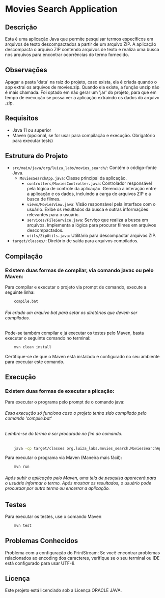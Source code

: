 # Movies Search Application

## Descrição

Esta é uma aplicação Java que permite pesquisar termos específicos em arquivos de texto descompactados a partir de um arquivo ZIP. A aplicação descompacta o arquivo ZIP contendo arquivos de texto e realiza uma busca nos arquivos para encontrar ocorrências do termo fornecido.

## Observações

Apagar a pasta 'data' na raiz do projeto, caso exista, ela é criada quando o app extrai os arquivos de movies.zip. Quando ela existe, a função unzip não é mais chamada.
Foi optado em não gerar um 'jar' do projeto, para que em tempo de execução se possa ver a aplicação extraindo os dados do arquivo .zip.

## Requisitos

- Java 11 ou superior
- Maven (opcional, se for usar para compilação e execução. Obrigatório para executar tests)

## Estrutura do Projeto

- `src/main/java/org/luiza_labs/movies_search/`: Contém o código-fonte Java.
    - `MoviesSearchApp.java`: Classe principal da aplicação.
      - `controllers/MoviesController.java`: Controlador responsável pela lógica de controle da aplicação. Gerencia a interação entre a aplicação e os dados, incluindo a carga de arquivos ZIP e a busca de filmes.
      - `views/MoviesView.java`: Visão responsável pela interface com o usuário. Exibe os resultados da busca e outras informações relevantes para o usuário.
      - `services/FileService.java`: Serviço que realiza a busca em arquivos. Implementa a lógica para procurar filmes em arquivos descompactados.
      - `utils/ZipUtils.java`: Utilitário para descompactar arquivos ZIP.
- `target/classes/`: Diretório de saída para arquivos compilados.

## Compilação

### Existem duas formas de compilar, via comando javac ou pelo Maven:

Para compilar e executar o projeto via prompt de comando, execute a seguinte linha:

```sh
    compile.bat
```
###### Foi criado um arquivo bat para setar os diretórios que devem ser compilados.

Pode-se também compilar e já executar os testes pelo Maven, basta executar o seguinte comando no terminal:

```sh
    mvn clean install
```
Certifique-se de que o Maven está instalado e configurado no seu ambiente para executar este comando.

## Execução

### Existem duas formas de executar a plicação:

Para executar o programa pelo prompt de o comando java:
###### Essa execução só funciona caso o projeto tenha sido compilado pelo comando 'compile.bat'
###### Lembre-se do termo a ser procurado no fim do comando.

```sh
    java -cp target/classes org.luiza_labs.movies_search.MoviesSearchApp "john"
```

Para executar o programa via Maven (Maneira mais fácil):

```sh
    mvn run
```

###### Após subir a aplicação pelo Maven, uma tela de pesquisa aparecerá para o usuário informar o termo. Após mostrar os resultados, o usuário pode procuraar por outro termo ou encerrar a aplicação.

## Testes

Para executar os testes, use o comando Maven:

```sh
    mvn test
```

## Problemas Conhecidos

Problema com a configuração do PrintStream: Se você encontrar problemas relacionados ao encoding dos caracteres, verifique se o seu terminal ou IDE está configurado para usar UTF-8.

## Licença

Este projeto está licenciado sob a Licença ORACLE JAVA.
